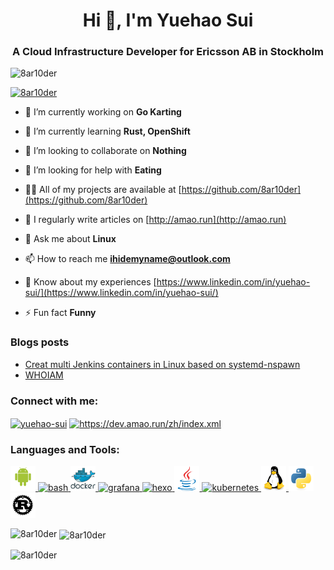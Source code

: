 <h1 align="center">Hi 👋, I'm Yuehao Sui</h1>
<h3 align="center">A Cloud Infrastructure Developer for Ericsson AB in Stockholm</h3>

<p align="left"> <img src="https://komarev.com/ghpvc/?username=8ar10der&label=Profile%20views&color=ea76da&style=flat" alt="8ar10der" /> </p>

<p align="left"> <a href="https://github.com/ryo-ma/github-profile-trophy"><img src="https://github-profile-trophy.vercel.app/?username=8ar10der" alt="8ar10der" /></a> </p>

- 🔭 I’m currently working on **Go Karting**

- 🌱 I’m currently learning **Rust, OpenShift**

- 👯 I’m looking to collaborate on **Nothing**

- 🤝 I’m looking for help with **Eating**

- 👨‍💻 All of my projects are available at [https://github.com/8ar10der](https://github.com/8ar10der)

- 📝 I regularly write articles on [http://amao.run](http://amao.run)

- 💬 Ask me about **Linux**

- 📫 How to reach me **ihidemyname@outlook.com**

- 📄 Know about my experiences [https://www.linkedin.com/in/yuehao-sui/](https://www.linkedin.com/in/yuehao-sui/)

- ⚡ Fun fact **Funny**

### Blogs posts
<!-- BLOG-POST-LIST:START -->
- [Creat multi Jenkins containers in Linux based on systemd-nspawn](https://dev.amao.run/en/posts/systemd-nspwan/)
- [WHOIAM](https://dev.amao.run/en/about/)
<!-- BLOG-POST-LIST:END -->

<h3 align="left">Connect with me:</h3>
<p align="left">
<a href="https://linkedin.com/in/yuehao-sui" target="blank"><img align="center" src="https://raw.githubusercontent.com/rahuldkjain/github-profile-readme-generator/master/src/images/icons/Social/linked-in-alt.svg" alt="yuehao-sui" height="30" width="40" /></a>
<a href="/https://dev.amao.run/zh/index.xml" target="blank"><img align="center" src="https://raw.githubusercontent.com/rahuldkjain/github-profile-readme-generator/master/src/images/icons/Social/rss.svg" alt="https://dev.amao.run/zh/index.xml" height="30" width="40" /></a>
</p>

<h3 align="left">Languages and Tools:</h3>
<p align="left"> <a href="https://developer.android.com" target="_blank" rel="noreferrer"> <img src="https://raw.githubusercontent.com/devicons/devicon/master/icons/android/android-original-wordmark.svg" alt="android" width="40" height="40"/> </a> <a href="https://www.gnu.org/software/bash/" target="_blank" rel="noreferrer"> <img src="https://www.vectorlogo.zone/logos/gnu_bash/gnu_bash-icon.svg" alt="bash" width="40" height="40"/> </a> <a href="https://www.docker.com/" target="_blank" rel="noreferrer"> <img src="https://raw.githubusercontent.com/devicons/devicon/master/icons/docker/docker-original-wordmark.svg" alt="docker" width="40" height="40"/> </a> <a href="https://grafana.com" target="_blank" rel="noreferrer"> <img src="https://www.vectorlogo.zone/logos/grafana/grafana-icon.svg" alt="grafana" width="40" height="40"/> </a> <a href="hexo.io/" target="_blank" rel="noreferrer"> <img src="https://www.vectorlogo.zone/logos/hexoio/hexoio-icon.svg" alt="hexo" width="40" height="40"/> </a> <a href="https://www.java.com" target="_blank" rel="noreferrer"> <img src="https://raw.githubusercontent.com/devicons/devicon/master/icons/java/java-original.svg" alt="java" width="40" height="40"/> </a> <a href="https://kubernetes.io" target="_blank" rel="noreferrer"> <img src="https://www.vectorlogo.zone/logos/kubernetes/kubernetes-icon.svg" alt="kubernetes" width="40" height="40"/> </a> <a href="https://www.linux.org/" target="_blank" rel="noreferrer"> <img src="https://raw.githubusercontent.com/devicons/devicon/master/icons/linux/linux-original.svg" alt="linux" width="40" height="40"/> </a> <a href="https://www.python.org" target="_blank" rel="noreferrer"> <img src="https://raw.githubusercontent.com/devicons/devicon/master/icons/python/python-original.svg" alt="python" width="40" height="40"/> </a> <a href="https://www.rust-lang.org" target="_blank" rel="noreferrer"> <img src="https://raw.githubusercontent.com/devicons/devicon/master/icons/rust/rust-plain.svg" alt="rust" width="40" height="40"/> </a> </p>

<p><img align="left" src="https://github-readme-stats.vercel.app/api/top-langs?username=8ar10der&show_icons=true&theme=onedark&locale=en&layout=compact" alt="8ar10der" /></p>

<p>&nbsp;<img align="center" src="https://github-readme-stats.vercel.app/api?username=8ar10der&show_icons=true&theme=onedark&locale=en" alt="8ar10der" /></p>

<p><img align="center" src="https://github-readme-streak-stats.herokuapp.com/?user=8ar10der&theme=dark" alt="8ar10der" /></p>
